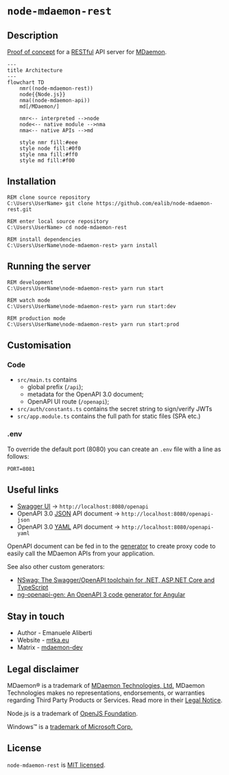 # `node-mdaemon-rest`

## Description

[Proof of concept](https://en.wikipedia.org/wiki/Proof_of_concept)
for a [RESTful](https://en.wikipedia.org/wiki/REST) API server for
[MDaemon](https://mdaemon.com/pages/mdaemon-email-server).

```mermaid
---
title Architecture
---
flowchart TD
    nmr((node-mdaemon-rest))
    node{{Node.js}}
    nma((node-mdaemon-api))
    md[/MDaemon/]

    nmr<-- interpreted -->node
    node<-- native module -->nma
    nma<-- native APIs -->md

    style nmr fill:#eee
    style node fill:#0f0
    style nma fill:#ff0
    style md fill:#f00
```

## Installation

```dos
REM clone source repository
C:\Users\UserName> git clone https://github.com/ealib/node-mdaemon-rest.git

REM enter local source repository
C:\Users\UserName> cd node-mdaemon-rest

REM install dependencies
C:\Users\UserName\node-mdaemon-rest> yarn install
```

## Running the server

```dos
REM development
C:\Users\UserName\node-mdaemon-rest> yarn run start

REM watch mode
C:\Users\UserName\node-mdaemon-rest> yarn run start:dev

REM production mode
C:\Users\UserName\node-mdaemon-rest> yarn run start:prod
```

## Customisation

### Code

- `src/main.ts` contains
  - global prefix (`/api`);
  - metadata for the OpenAPI 3.0 document;
  - OpenAPI UI route (`/openapi`);
- `src/auth/constants.ts` contains the secret string to sign/verify JWTs
- `src/app.module.ts` contains the full path for static files (SPA etc.)

### .env

To override the default port (8080) you can create an `.env` file with a
line as follows:

```env
PORT=8081
```

## Useful links

- [Swagger UI](https://swagger.io/tools/swagger-ui/) &rarr; `http://localhost:8080/openapi`
- OpenAPI 3.0 [JSON](https://www.json.org/json-en.html) API document &rarr; `http://localhost:8080/openapi-json`
- OpenAPI 3.0 [YAML](https://yaml.org/) API document &rarr; `http://localhost:8080/openapi-yaml`

OpenAPI document can be fed in to the [generator](https://openapi-generator.tech/docs/generators/#client-generators) to create proxy code to easily call the MDaemon APIs from your application.

See also other custom generators:

- [NSwag: The Swagger/OpenAPI toolchain for .NET, ASP.NET Core and TypeScript](https://github.com/RicoSuter/NSwag)
- [ng-openapi-gen: An OpenAPI 3 code generator for Angular](https://github.com/cyclosproject/ng-openapi-gen)

## Stay in touch

- Author - Emanuele Aliberti
- Website - [mtka.eu](https://mtka.eu/software/node-mdaemon-api)
- Matrix - [mdaemon-dev](https://matrix.to/#/#mdaemon-dev:matrix.org)

## Legal disclaimer

MDaemon® is a trademark of [MDaemon Technologies, Ltd.](https://mdaemon.com/pages/about-us)
MDaemon Technologies makes no representations, endorsements, or
warranties regarding Third Party Products or Services. Read more in their
[Legal Notice](https://mdaemon.com/pages/legal-notice).

Node.js is a trademark of [OpenJS Foundation](https://openjsf.org/).

Windows&trade; is a [trademark of Microsoft Corp.](https://www.microsoft.com/en-us/legal/intellectualproperty/trademarks)

## License

`node-mdaemon-rest` is [MIT licensed](LICENSE).
